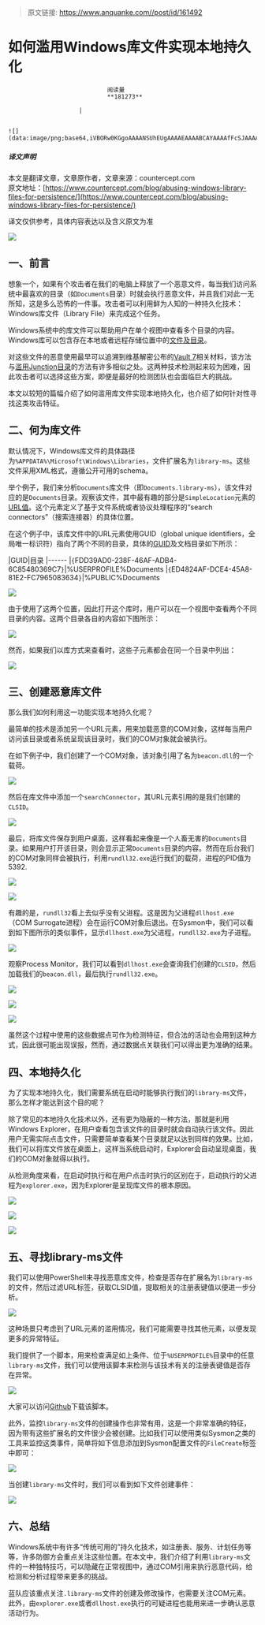 > 原文链接: https://www.anquanke.com//post/id/161492 


# 如何滥用Windows库文件实现本地持久化


                                阅读量   
                                **181273**
                            
                        |
                        
                                                                                                                                    ![](data:image/png;base64,iVBORw0KGgoAAAANSUhEUgAAAAEAAAABCAYAAAAfFcSJAAAAAXNSR0IArs4c6QAAAARnQU1BAACxjwv8YQUAAAAJcEhZcwAADsQAAA7EAZUrDhsAAAANSURBVBhXYzh8+PB/AAffA0nNPuCLAAAAAElFTkSuQmCC)
                                                                                            



##### 译文声明

本文是翻译文章，文章原作者，文章来源：countercept.com
                                <br>原文地址：[https://www.countercept.com/blog/abusing-windows-library-files-for-persistence/](https://www.countercept.com/blog/abusing-windows-library-files-for-persistence/)

译文仅供参考，具体内容表达以及含义原文为准

![](https://p0.ssl.qhimg.com/t0110522207cee715c9.png)

## 一、前言

想象一个，如果有个攻击者在我们的电脑上释放了一个恶意文件，每当我们访问系统中最喜欢的目录（如`Documents`目录）时就会执行恶意文件，并且我们对此一无所知，这是多么恐怖的一件事。攻击者可以利用鲜为人知的一种持久化技术：Windows库文件（Library File）来完成这个任务。

Windows系统中的库文件可以帮助用户在单个视图中查看多个目录的内容。Windows库可以包含存在本地或者远程存储位置中的[文件及目录](https://docs.microsoft.com/en-us/windows/client-management/windows-libraries)。

对这些文件的恶意使用最早可以追溯到维基解密公布的[Vault 7](https://wikileaks.org/ciav7p1/cms/page_13763381.html)相关材料，该方法与[滥用Junction目录](https://www.countercept.com/our-thinking/hunting-for-junction-folder-persistence/)的方法有许多相似之处。这两种技术检测起来较为困难，因此攻击者可以选择这些方案，即便是最好的检测团队也会面临巨大的挑战。

本文以较短的篇幅介绍了如何滥用库文件实现本地持久化，也介绍了如何针对性寻找这类攻击特征。



## 二、何为库文件

默认情况下，Windows库文件的具体路径为`%APPDATA%\Microsoft\Windows\Libraries`，文件扩展名为`library-ms`。这些文件采用XML格式，遵循公开可用的schema。

举个例子，我们来分析`Documents`库文件（即`Documents.library-ms`），该文件对应的是`Documents`目录。观察该文件，其中最有趣的部分是`SimpleLocation`元素的[URL值](https://docs.microsoft.com/en-us/windows/desktop/search/search-schema-sconn-simplelocation)。这个元素定义了基于文件系统或者协议处理程序的“search connectors”（搜索连接器）的具体位置。

在这个例子中，该库文件中的URL元素使用GUID（global unique identifiers，全局唯一标识符）指向了两个不同的目录，具体的[GUID](https://docs.microsoft.com/en-gb/windows/desktop/shell/knownfolderid)及文档目录如下所示：

|GUID|目录
|------
|`{`FDD39AD0-238F-46AF-ADB4-6C85480369C7`}`|%USERPROFILE%Documents
|`{`ED4824AF-DCE4-45A8-81E2-FC7965083634`}`|%PUBLIC%Documents

![](https://p4.ssl.qhimg.com/t01c50e7866c1527c2b.jpg)

由于使用了这两个位置，因此打开这个库时，用户可以在一个视图中查看两个不同目录的内容。这两个目录各自的内容如下图所示：

![](https://p4.ssl.qhimg.com/t01508297a55bf04f31.jpg)

然而，如果我们以库方式来查看时，这些子元素都会在同一个目录中列出：

![](https://p2.ssl.qhimg.com/t015fba63e65bd6330b.jpg)



## 三、创建恶意库文件

那么我们如何利用这一功能实现本地持久化呢？

最简单的技术是添加另一个URL元素，用来加载恶意的COM对象，这样每当用户访问该目录或者系统呈现该目录时，我们的COM对象就会被执行。

在如下例子中，我们创建了一个COM对象，该对象引用了名为`beacon.dll`的一个载荷。

![](https://p5.ssl.qhimg.com/t0142072eb664385a78.jpg)

然后在库文件中添加一个`searchConnector`，其URL元素引用的是我们创建的`CLSID`。

![](https://p4.ssl.qhimg.com/t01d6c51d38cc2e6022.jpg)

最后，将库文件保存到用户桌面，这样看起来像是一个人畜无害的`Documents`目录。如果用户打开该目录，则会显示正常`Documents`目录的内容。然而在后台我们的COM对象同样会被执行，利用`rundll32.exe`运行我们的载荷，进程的PID值为5392.

![](https://p4.ssl.qhimg.com/t0150c657d65d4643b1.jpg)

![](https://p1.ssl.qhimg.com/t014dbf459742e93bd6.jpg)

有趣的是，`rundll32`看上去似乎没有父进程。这是因为父进程`dllhost.exe`（COM Surrogate进程）会在运行COM对象后退出。在Sysmon中，我们可以看到如下图所示的类似事件，显示`dllhost.exe`为父进程，`rundll32.exe`为子进程。

![](https://p2.ssl.qhimg.com/t013610527fed25da44.jpg)

观察Process Monitor，我们可以看到`dllhost.exe`会查询我们创建的`CLSID`，然后加载我们的`beacon.dll`，最后执行`rundll32.exe`。

![](https://p5.ssl.qhimg.com/t0129abae607ddf1976.jpg)

![](https://p2.ssl.qhimg.com/t01c1e8da2aa0c64ba7.jpg)

![](https://p3.ssl.qhimg.com/t01fcfd862505c2cfae.jpg)

虽然这个过程中使用的这些数据点可作为检测特征，但合法的活动也会用到这种方式，因此很可能出现误报，然而，通过数据点关联我们可以得出更为准确的结果。



## 四、本地持久化

为了实现本地持久化，我们需要系统在启动时能够执行我们的`library-ms`文件，那么怎样才能达到这个目的呢？

除了常见的本地持久化技术以外，还有更为隐蔽的一种方法，那就是利用Windows Explorer，在用户查看包含该文件的目录时就会自动执行该文件。因此用户无需实际点击文件，只需要简单查看某个目录就足以达到同样的效果。比如，我们可以将库文件放在桌面上，这样当系统启动时，Explorer会自动呈现桌面，我们的COM对象就得以执行。

从检测角度来看，在启动时执行和在用户点击时执行的区别在于，启动执行的父进程为`explorer.exe`，因为Explorer是呈现库文件的根本原因。

![](https://p5.ssl.qhimg.com/t013352b125b85a0843.jpg)

![](https://p4.ssl.qhimg.com/t01ad650ca12635818d.jpg)

![](https://p4.ssl.qhimg.com/t01806eef96d78d2af0.jpg)



## 五、寻找library-ms文件

我们可以使用PowerShell来寻找恶意库文件，检查是否存在扩展名为`library-ms`的文件，然后过滤URL标签，获取CLSID值，提取相关的注册表键值以便进一步分析。

![](https://p4.ssl.qhimg.com/t01767a1cd7637d2e8f.jpg)

这种场景只考虑到了URL元素的滥用情况，我们可能需要寻找其他元素，以便发现更多的异常特征。

我们提供了一个脚本，用来检查满足如上条件、位于`%USERPROFILE%`目录中的任意`library-ms`文件，我们可以使用该脚本来检测与该技术有关的注册表键值是否存在异常。

![](https://p4.ssl.qhimg.com/t01559f5bb36709c5d3.jpg)

大家可以访问[Github](https://gist.github.com/countercept/6890be67e09ba3daed38fa7aa6298fdf)下载该脚本。

此外，监控`library-ms`文件的创建操作也非常有用，这是一个非常准确的特征，因为带有这些扩展名的文件很少会被创建。比如我们可以使用类似Sysmon之类的工具来监控这类事件，简单将如下信息添加到Sysmon配置文件的`FileCreate`标签中即可：

![](https://p5.ssl.qhimg.com/t0148c2fa5471766cce.jpg)

当创建`library-ms`文件时，我们可以看到如下文件创建事件：

![](https://p4.ssl.qhimg.com/t0137373c9b01fc9f26.jpg)



## 六、总结

Windows系统中有许多“传统可用的”持久化技术，如注册表、服务、计划任务等等，许多防御方会重点关注这些位置。在本文中，我们介绍了利用`library-ms`文件的一种独特技巧，可以隐藏在正常视图中，通过COM引用来执行恶意代码，给检测和分析过程带来更多的挑战。

蓝队应该重点关注`.library-ms`文件的创建及修改操作，也需要关注COM元素。此外，由`explorer.exe`或者`dllhost.exe`执行的可疑进程也能用来进一步确认恶意活动行为。
